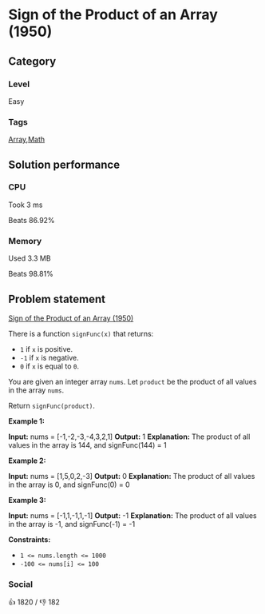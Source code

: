# Sign of the Product of an Array (1950)

## Category

### Level

Easy

### Tags

[Array](https://leetcode.com/tag/Array),[Math](https://leetcode.com/tag/Math)

## Solution performance

### CPU

Took 3 ms

Beats 86.92%

### Memory

Used 3.3 MB

Beats 98.81%

## Problem statement

[Sign of the Product of an Array (1950)](https://leetcode.com/problems/sign-of-the-product-of-an-array)

There is a function `signFunc(x)` that returns:

* `1` if `x` is positive.
* `-1` if `x` is negative.
* `0` if `x` is equal to `0`.

You are given an integer array `nums`. Let `product` be the product of all values in the array `nums`.

Return `signFunc(product)`.

**Example 1:**


**Input:** nums = [-1,-2,-3,-4,3,2,1]
**Output:** 1
**Explanation:** The product of all values in the array is 144, and signFunc(144) = 1

**Example 2:**


**Input:** nums = [1,5,0,2,-3]
**Output:** 0
**Explanation:** The product of all values in the array is 0, and signFunc(0) = 0

**Example 3:**


**Input:** nums = [-1,1,-1,1,-1]
**Output:** -1
**Explanation:** The product of all values in the array is -1, and signFunc(-1) = -1

**Constraints:**

* `1 <= nums.length <= 1000`
* `-100 <= nums[i] <= 100`

### Social

:thumbsup: 1820 / :thumbsdown: 182
